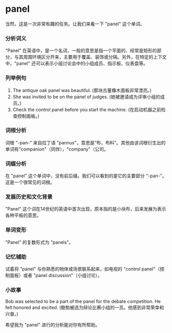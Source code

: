 # panel

当然，这是一次非常有趣的任务。让我们来看一下 "panel" 这个单词。

  

### 分析词义

  

"Panel" 在英语中，是一个名词，一般的意思是指一个平面的、经常是矩形的部分，与其周围环境区分开来，主要用于覆盖、装饰或分隔。另外，在特定的上下文中，"panel" 还可以表示小组讨论会中的小组成员、指示板、仪表盘等。

  

### 列举例句

  

1.  The antique oak panel was beautiful. (那块古董橡木面板非常漂亮。)
2.  She was invited to be on the panel of judges. (她被邀请成为评审小组的成员。)
3.  Check the control panel before you start the machine. (在启动机器之前检查控制面板。)

  

### 词根分析

  

词根 "-pan-" 来自拉丁语 "pannus"，意思是“布，布料”。其他由该词根衍生出的单词有"companion"（同伴），"company"（公司。

  

### 词缀分析

  

在 "panel" 这个单词中，没有前后缀。我们可以看到的是它的主要部分 "-pan-"。这是一个很常见的词根。

  

### 发展历史和文化背景

  

"Panel" 这个词在14世纪的英语中首次出现，原本指的是小块布，后来发展为表示各种平板的意思。

  

### 单词变形

  

"Panel" 的复数形式为 "panels"。

  

### 记忆辅助

  

试着将 "panel" 与你熟悉的物体或场景联系起来，如电视的 "control panel"（控制面板）或者 "panel discussion"（小组讨论）。

  

### 小故事

  

Bob was selected to be a part of the panel for the debate competition. He felt honored and excited. (鲍勃被选为辩论比赛小组的一员。他感到非常荣幸和兴奋。)

  

希望我为 "panel" 进行的分析能对你有所帮助。
